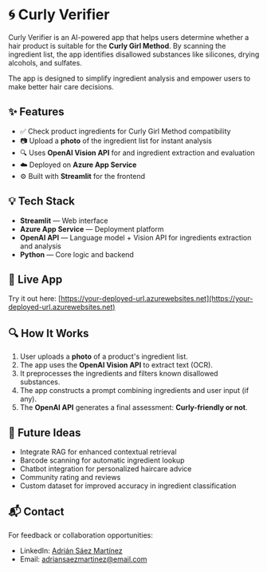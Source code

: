 # 🌀 Curly Verifier

Curly Verifier is an AI-powered app that helps users determine whether a hair product is suitable for the **Curly Girl Method**. By scanning the ingredient list, the app identifies disallowed substances like silicones, drying alcohols, and sulfates.

The app is designed to simplify ingredient analysis and empower users to make better hair care decisions.

## ✨ Features

- ✅ Check product ingredients for Curly Girl Method compatibility
- 📷 Upload a **photo** of the ingredient list for instant analysis
- 🔍 Uses **OpenAI Vision API** for and ingredient extraction and evaluation
- ☁️ Deployed on **Azure App Service**
- ⚙️ Built with **Streamlit** for the frontend

## 💡 Tech Stack

- **Streamlit** — Web interface
- **Azure App Service** — Deployment platform
- **OpenAI API** — Language model + Vision API for ingredients extraction and analysis
- **Python** — Core logic and backend

## 🚀 Live App

Try it out here: [https://your-deployed-url.azurewebsites.net](https://your-deployed-url.azurewebsites.net)

## 🔍 How It Works

1. User uploads a **photo** of a product's ingredient list.
2. The app uses the **OpenAI Vision API** to extract text (OCR).
3. It preprocesses the ingredients and filters known disallowed substances.
4. The app constructs a prompt combining ingredients and user input (if any).
5. The **OpenAI API** generates a final assessment: **Curly-friendly or not**.

## 🧪 Future Ideas

- Integrate RAG for enhanced contextual retrieval
- Barcode scanning for automatic ingredient lookup
- Chatbot integration for personalized haircare advice
- Community rating and reviews
- Custom dataset for improved accuracy in ingredient classification

## 📬 Contact

For feedback or collaboration opportunities:

- LinkedIn: [Adrián Sáez Martínez](https://www.linkedin.com/in/adrian-saez-martinez/)
- Email: adriansaezmartinez@email.com

